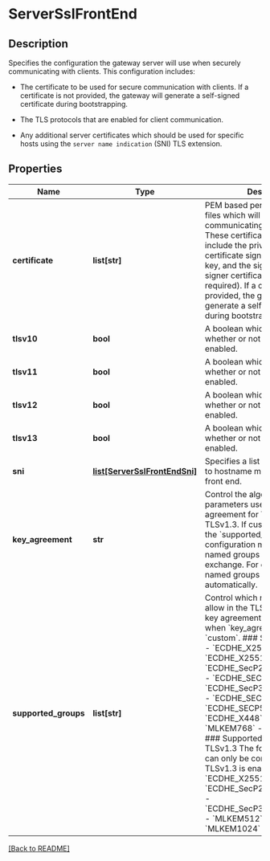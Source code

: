 # ServerSslFrontEnd

## Description

Specifies the configuration the gateway server will use when securely communicating with clients. This configuration includes:

  - The certificate to be used for secure communication with clients.  If a certificate is not provided, the gateway will generate a self-signed certificate during bootstrapping.

  - The TLS protocols that are enabled for client communication.

  - Any additional server certificates which should be used for specific hosts using the `server name indication` (SNI) TLS extension.


## Properties

Name | Type | Description | Notes
------------ | ------------- | ------------- | -------------
**certificate** | **list[str]** | PEM based personal certificate files which will be used when communicating with the client.  These certificate files should include the private key, a certificate signed with the private key, and the signer certificate or signer certificate chain (if required). If a certificate is not provided, the gateway will generate a self-signed certificate during bootstrapping.  | [optional] 
**tlsv10** | **bool** | A boolean which indicates whether or not TLS v1.0 is enabled.  | [optional] [default to False]
**tlsv11** | **bool** | A boolean which indicates whether or not TLS v1.1 is enabled.  | [optional] [default to False]
**tlsv12** | **bool** | A boolean which indicates whether or not TLS v1.2 is enabled.  | [optional] [default to True]
**tlsv13** | **bool** | A boolean which indicates whether or not TLS v1.3 is enabled.  | [optional] [default to True]
**sni** | [**list[ServerSslFrontEndSni]**](ServerSslFrontEndSni.md) | Specifies a list of SNI certificate to hostname mappings for the front end.  | [optional] 
**key_agreement** | **str** | Control the algorithms and parameters used in key agreement for TLSv1.2 and TLSv1.3.  If custom is specified, the &#x60;supported_groups&#x60; configuration  must specify the named groups to use in the key exchange.  For other entries, the named groups will be determined  automatically.  | [optional] [default to 'hybrid-pqc-supported']
**supported_groups** | **list[str]** | Control which named groups to allow in the TLSv1.2 and  TLSv1.3 key agreement. It is only used when &#x60;key_agreement&#x60; is set to &#x60;custom&#x60;. ### Supported Groups    - &#x60;ECDHE_X25519MLKEM768&#x60;   - &#x60;ECDHE_X25519&#x60;   - &#x60;ECDHE_SecP256r1MLKEM768&#x60;   - &#x60;ECDHE_SECP256R1&#x60;   - &#x60;ECDHE_SecP384r1MLKEM1024&#x60;   - &#x60;ECDHE_SECP384R1&#x60;   - &#x60;ECDHE_SECP521R1&#x60;   - &#x60;ECDHE_X448&#x60;   - &#x60;MLKEM512&#x60;   - &#x60;MLKEM768&#x60;   - &#x60;MLKEM1024&#x60;  ### Supported Groups for TLSv1.3 The following groups can only be configured when TLSv1.3 is enabled:    - &#x60;ECDHE_X25519MLKEM768&#x60;   - &#x60;ECDHE_SecP256r1MLKEM768&#x60;   - &#x60;ECDHE_SecP384r1MLKEM1024&#x60;   - &#x60;MLKEM512&#x60;   - &#x60;MLKEM768&#x60;   - &#x60;MLKEM1024&#x60;  | [optional] 

[[Back to README]](../README.md)



